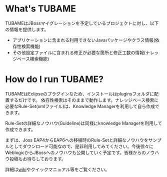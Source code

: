 What's TUBAME
==============

TUBAMEはJBossマイグレーションを予定しているプロジェクトに対し、以下の情報を提供します。  
* アプリケーションに含まれる利用できないJavaパッケージやクラス情報(依存性検索機能)
* その他設定ファイルに含まれる修正が必要な箇所と修正工数の情報(ナレッジベース検索機能)

How do I run TUBAME?
==============
TUBAMEはEclipseのプラグインなため、インストールはpluginsフォルダに配置するだけです。
依存性検索はそのままで動作します。ナレッジベース検索に必要なRule-Set(xmlファイル)は、Knowledge Managerを利用して自ら作成できます。

Rule-Setの詳細なノウハウ(Guideline)は同様にknowledge Managerを利用して作成できます。

まずは、Joss EAP4からEAP6への移植時のRule-Setと詳細なノウハウをサンプルとしてダウンロード可能なので、是非利用してみてください。今後徐々にWeblogicからJBossへのノウハウも公開していく予定です。皆様からのノウハウ投稿もお待ちしております。

詳細は[wiki](https://github.com/TUBAME/migration-tool/wiki)やクイックマニュアル等をご覧ください。
